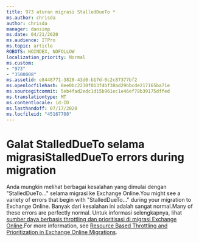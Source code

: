 ```yaml
---
title: 973 aturan migrasi StalledDueTo *
ms.author: chrisda
author: chrisda
manager: dansimp
ms.date: 04/21/2020
ms.audience: ITPro
ms.topic: article
ROBOTS: NOINDEX, NOFOLLOW
localization_priority: Normal
ms.custom:
- "973"
- "3500008"
ms.assetid: e8448771-3828-43d0-b17d-0c2c87377bf2
ms.openlocfilehash: 8ee0bc2230f013f4bf38ad29bbcde217165ba71e
ms.sourcegitcommit: 5eb4fad2edc1d15b961ec1e46ef78b39175dffed
ms.translationtype: MT
ms.contentlocale: id-ID
ms.lasthandoff: 07/17/2020
ms.locfileid: "45167708"
---
```

# <a name="stalleddueto-errors-during-migration"></a><span data-ttu-id="030dd-102">Galat StalledDueTo selama migrasi</span><span class="sxs-lookup"><span data-stu-id="030dd-102">StalledDueTo errors during migration</span></span>

<span data-ttu-id="030dd-103">Anda mungkin melihat berbagai kesalahan yang dimulai dengan "StalledDueTo..." selama migrasi ke Exchange Online.</span><span class="sxs-lookup"><span data-stu-id="030dd-103">You might see a variety of errors that begin with "StalledDueTo…" during your migration to Exchange Online.</span></span> <span data-ttu-id="030dd-104">Banyak dari kesalahan ini adalah sangat normal.</span><span class="sxs-lookup"><span data-stu-id="030dd-104">Many of these errors are perfectly normal.</span></span> <span data-ttu-id="030dd-105">Untuk informasi selengkapnya, lihat [sumber daya berbasis throttling dan prioritisasi di migrasi Exchange Online](https://techcommunity.microsoft.com/t5/exchange-team-blog/resource-based-throttling-and-prioritization-in-exchange-online/ba-p/608020).</span><span class="sxs-lookup"><span data-stu-id="030dd-105">For more information, see [Resource Based Throttling and Prioritization in Exchange Online Migrations](https://techcommunity.microsoft.com/t5/exchange-team-blog/resource-based-throttling-and-prioritization-in-exchange-online/ba-p/608020).</span></span>
